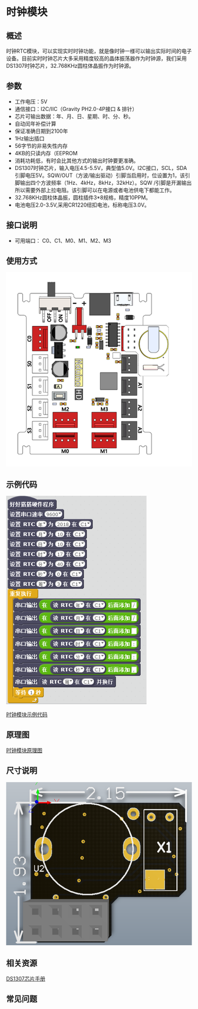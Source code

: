 # 时钟模块

## 概述

时钟RTC模块，可以实现实时时钟功能，就是像时钟一様可以输出实际时间的电子设备。目前实时时钟芯片大多采用精度较高的晶体振荡器作为时钟源，我们采用DS1307时钟芯片，32.768KHz圆柱体晶振作为时钟源。

## 参数

* 工作电压：5V
* 通信接口：I2C/IIC（Gravity PH2.0-4P接口 & 排针）
* 芯片可输出数据：年、月、日、星期、时、分、秒。
* 自动闰年补偿计算
* 保证准确日期到2100年
* 1Hz输出插口
* 56字节的非易失性内存
* 4KB的只读内存（EEPROM
* 消耗功耗低，有时会比其他方式的输出时钟要更准确。
* DS1307时钟芯片，输入电压4.5-5.5V，典型值5.0V。I2C接口，SCL，SDA引脚电压5V。SQW/OUT（方波/输出驱动）引脚当启用时，位设置为1，该引脚输出四个方波频率（1Hz、4kHz，8kHz，32kHz）。SQW /引脚是开漏输出所以需要外部上拉电阻。该引脚可以在电源或者电池供电下都能工作。
* 32.768KHz圆柱体晶振，圆柱插件3\*8规格，精度10PPM。
* 电池电压2.0-3.5V,采用CR1220纽扣电池，标称电压3.0V。

## 接口说明

* 可用端口： C0、C1、M0、M1、M2、M3

## 使用方式

![](../../.gitbook/assets/55.png)

## 示例代码

![](../../.gitbook/assets/142.png)

[时钟模块示例代码](http://www.haohaodada.com/show.php?id=955399)

## 原理图

[时钟模块原理图](https://github.com/Haohaodada-official/docs/blob/master/jiao-xue-chan-pin/pdf/yuan-li-tu/时钟模块.pdf)

## 尺寸说明

![](../../.gitbook/assets/123.png)

## 相关资源

[DS1307芯片手册](https://github.com/Haohaodada-official/docs/blob/master/jiao-xue-chan-pin/pdf/xin-pian-shuo-ming/时钟-DS1307.PDF)

## 常见问题

